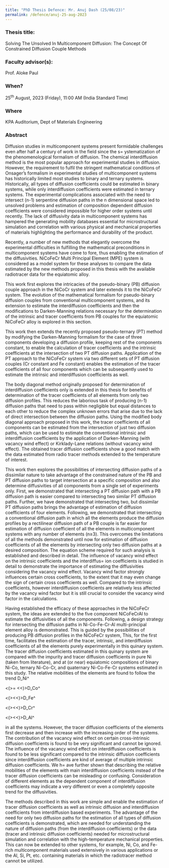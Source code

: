 ```yaml
---
title: "PhD Thesis Defence: Mr. Anuj Dash (25/08/23)"
permalink: /defence/anuj-25-aug-2023
---
```

### Thesis title:
Solving The Unsolved In Multicomponent Diffusion: The Concept Of Constrained Diffusion Couple Methods

### Faculty advisor(s):
Prof. Aloke Paul 

### When?
25<sup>th</sup> August, 2023 (Friday), 11:00 AM (India Standard Time)

### Where
KPA Auditorium, Dept of Materials Engineering

### Abstract
Diffusion studies in multicomponent systems present formidable  challenges even after half a century of work in the field since the s= ystematization of the phenomenological formalism of diffusion. The chemical interdiffusion method is the most popular approach for  experimental studies in diffusion. However, the requirement to fulfil  the stringent mathematical conditions of Onsager’s formalism in  experimental studies of multicomponent systems has historically limited  most studies to binary and ternary systems. Historically, all types of  diffusion coefficients could be estimated in binary systems, while only  interdiffusion coefficients were estimated in ternary systems. The  experimental complications associated with the need to intersect (n-1)  serpentine diffusion paths in the n dimensional space led to unsolved  problems and estimation of composition dependent diffusion coefficients  were considered impossible for higher order systems until recently. The  lack of diffusivity data in multicomponent systems has hampered the  generating mobility databases essential for microstructural simulation  and correlation with various physical and mechanical properties of  materials highlighting the performance and durability of the product. 

 Recently, a number of new methods that elegantly overcome the  experimental difficulties in fulfilling the mathematical preconditions  in multicomponent systems have come to fore, thus enabling the  estimation of the diffusivities. NiCoFeCr Multi Principal Element (MPE)  system is considered as a model system for these analyses to compare the  data estimated by the new methods proposed in this thesis with the  available radiotracer data for the equiatomic alloy. 

 This work first explores the intricacies of the pseudo-binary (PB)  diffusion couple approach in the NiCoCr system and later extends it to  the NiCoFeCr system. The evolution of the mathematical formalism for  pseudo-binary diffusion couples from conventional multicomponent  systems, and its extension to estimate the interdiffusion coefficients  and then the modifications to Darken-Manning relations necessary for the  determination of the intrinsic and tracer coefficients from PB couples  for the equiatomic NiCoFeCr alloy is explored in this section. 

 This work then extends the recently proposed pseudo-ternary (PT) method  by modifying the Darken-Manning formalism for the case of three  components developing a diffusion profile, keeping rest of the  components constant, to enable the calculation of tracer coefficients  and the intrinsic coefficients at the intersection of two PT diffusion  paths. Application of the PT approach to the NiCoFeCr system via two  different sets of PT diffusion couples (Cr constant and Fe constant)  enables the estimation of the tracer coefficients of all four components  which can be subsequently used to estimate the intrinsic and  interdiffusion coefficients as well. 

 The body diagonal method originally proposed for determination of  interdiffusion coefficients only is extended in this thesis for benefits  of determination of the tracer coefficients of all elements from only  two diffusion profiles. This reduces the laborious task of producing  (n-1) diffusion paths that need to pass within negligible but equal  distances to each other to reduce the complex unknown errors that arise  due to the lack of direct intersection between the diffusion paths.  Using the modified body diagonal approach proposed in this work, the  tracer coefficients of all components can be estimated from the  intersection of just two diffusion paths, which can be used to estimate  the conventional intrinsic and interdiffusion coefficients by the  application of Darken-Manning (with vacancy wind effect) or  Kirklady-Lane relations (without vacancy wind effect). The obtained  tracer diffusion coefficients show a good match with the data estimated  from radio tracer methods extended to the temperature of interest. 

 This work then explores the possibilities of intersecting diffusion  paths of a dissimilar nature to take advantage of the constrained nature  of the PB and PT diffusion paths to target intersection at a specific  composition and also determine diffusivities of all components from a  single set of experiments only. First, we demonstrated that intersecting  a PT diffusion path with a PB diffusion path is easier compared to  intersecting two similar PT diffusion paths. Further, we have  demonstrated that intersecting two, but dissimilar PT diffusion paths  brings the advantage of estimation of diffusion coefficients of four  elements. Following, we demonstrated that intersecting a conventional  diffusion path in which all the elements produce the diffusion profiles  by a rectilinear diffusion path of a PB couple is far easier for  estimation of diffusion coefficient of all the elements in  multicomponent systems with any number of elements (n≥3). This overcomes  the limitations of all the methods demonstrated until now for estimation  of diffusion coefficients of all the elements by intersecting only two  diffusion paths at a desired composition. The equation scheme required  for such analysis is established and described in detail. The influence  of vacancy wind effect on the intrinsic coefficients and the interdiffus= ion coefficients is studied in detail to demonstrate the importance of estimating the diffusivities considering the vacancy wind  effect. Vacancy wind factor strongly influences certain cross  coefficients, to the extent that it may even change the sign of certain  cross coefficients as well. Compared to the intrinsic coefficients,  however interdiffusion coefficients are relatively less affected by the  vacancy wind factor but it is still crucial to consider the vacancy wind  factor in the calculations. 

 Having established the efficacy of these approaches in the NiCoFeCr  system, the ideas are extended to the five component NiCoFeCrAl to  estimate the diffusivities of all the components. Following, a design  strategy for intersecting the diffusion paths in Ni-Co-Fe-Cr-Al  multi-principal element alloy is demonstrated. This is guided by the  possibilities of producing PB diffusion profiles in the NiCoFeCr system,  This, for the first time, facilitates the estimation of the tracer,  intrinsic, and interdiffusion coefficients of all the elements purely  experimentally in this quinary system. The tracer diffusion coefficients  estimated in this quinary system are compared with the impurity and  tracer diffusion coefficients in pure Ni (taken from literature), and at  (or near) equiatomic compositions of binary Ni-Co, ternary Ni-Co-Cr, and  quaternary Ni-Co-Fe-Cr systems estimated in this study. The relative  mobilities of the elements are found to follow the trend D_Ni^ 

<(>= <<)>D_Co^ 

<(><<)>D_Fe^ 

<(><<)>D_Cr^ 

<(><<)>D_Al^ 

 in all the systems. However, the tracer diffusion coefficients of the elements  first decrease and then increase with the increasing order of the  systems. The contribution of the vacancy wind effect on certain  cross-intrinsic diffusion coefficients is found to be very significant  and cannot be ignored. The influence of the vacancy wind effect on  interdiffusion coefficients is found to be less significant compared to  the intrinsic diffusion coefficients since interdiffusion coefficients  are kind of average of multiple intrinsic diffusion coefficients. We h= ave further shown that describing the relative mobilities of the elements with main interdiffusion coefficients instead of the  tracer diffusion coefficients can be misleading or confusing.  Consideration of different elements as the dependent component of  interdiffusion coefficients may indicate a very different or even a  completely opposite trend for the diffusivities. 

 The methods described in this work are simple and enable the estimation  of tracer diffusion coefficients as well as intrinsic diffusion and  interdiffusion coefficients from interdiffusion based experiments. The  advantage of the need for only two diffusion paths for the estimation of  all types of diffusion coefficients is demonstrated, which are needed  for understanding the nature of diffusion paths (from the interdiffusion  coefficients) or the data (tracer and intrinsic diffusion coefficients)  needed for microstructural simulation and correlation with the  high-temperature mechanical properties. This can now be extended to  other systems, for example, Ni, Co, and Fe-rich multicomponent materials  used extensively in various applications or the Al, Si, Pt, etc.  containing materials in which the radiotracer method cannot be utilized. 